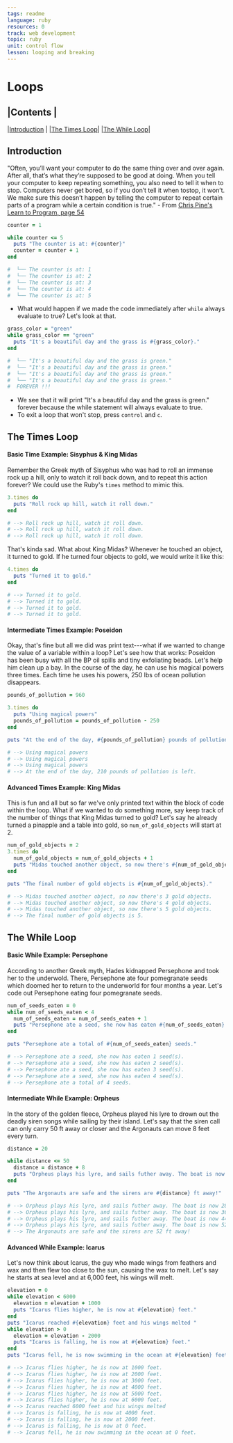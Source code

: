 ```yaml
---
tags: readme
language: ruby
resources: 0
track: web development
topic: ruby
unit: control flow
lesson: looping and breaking
---
```


# Loops

|Contents      |
----------------
|[Introduction](#introduction)  |
|[The Times Loop](#the-times-loop)|
|[The While Loop](#the-while-loop)|

## Introduction

"Often, you’ll want your computer to do the same thing over and over again. After all, that’s what they’re supposed to be good at doing. When you tell your computer to keep repeating something, you also need to tell it when to stop. Computers never get bored, so if you don’t tell it when tostop, it won’t. We make sure this doesn’t happen by telling the computer to repeat certain parts of a program while a certain condition is true." - From [Chris Pine's Learn to Program, page 54](http://books.flatironschool.com/books/43?page=54)


```ruby
counter = 1

while counter <= 5
  puts "The counter is at: #{counter}"
  counter = counter + 1
end

#  └── The counter is at: 1
#  └── The counter is at: 2
#  └── The counter is at: 3
#  └── The counter is at: 4
#  └── The counter is at: 5
```

* What would happen if we made the code immediately after `while` always evaluate to true? Let's look at that.

```ruby
grass_color = "green"
while grass_color == "green"
  puts "It's a beautiful day and the grass is #{grass_color}."
end

#  └── "It's a beautiful day and the grass is green."
#  └── "It's a beautiful day and the grass is green."
#  └── "It's a beautiful day and the grass is green."
#  └── "It's a beautiful day and the grass is green."
#  FOREVER !!!
```
* We see that it will print "It's a beautiful day and the grass is green." forever because the while statement will always evaluate to true. 
* To exit a loop that won't stop, press `control` and `c`.


## The Times Loop

#### Basic Time Example: Sisyphus & King Midas

Remember the Greek myth of Sisyphus who was had to roll an immense rock up a hill, only to watch it roll back down, and to repeat this action forever? We could use the Ruby's `times` method to mimic this.

```ruby
3.times do 
  puts "Roll rock up hill, watch it roll down."
end

# --> Roll rock up hill, watch it roll down.
# --> Roll rock up hill, watch it roll down.
# --> Roll rock up hill, watch it roll down.
```

That's kinda sad. What about King Midas? Whenever he touched an object, it turned to gold. If he turned four objects to gold, we would write it like this:

```ruby
4.times do 
  puts "Turned it to gold."
end

# --> Turned it to gold.
# --> Turned it to gold.
# --> Turned it to gold.
# --> Turned it to gold.
```

#### Intermediate Times Example: Poseidon

Okay, that's fine but all we did was print text---what if we wanted to change the value of a variable within a loop? Let's see how that works: Poseidon has been busy with all the BP oil spills and tiny exfoliating beads. Let's help him clean up a bay. In the course of the day, he can use his magical powers three times. Each time he uses his powers, 250 lbs of ocean pollution disappears.

```ruby
pounds_of_pollution = 960

3.times do 
  puts "Using magical powers"
  pounds_of_pollution = pounds_of_pollution - 250
end

puts "At the end of the day, #{pounds_of_pollution} pounds of pollution is left."

# --> Using magical powers
# --> Using magical powers
# --> Using magical powers
# --> At the end of the day, 210 pounds of pollution is left.
```

#### Advanced Times Example: King Midas

This is fun and all but so far we've only printed text within the block of code within the loop. What if we wanted to do something more, say keep track of the number of things that King Midas turned to gold? Let's say he already turned a pinapple and a table into gold, so `num_of_gold_objects` will start at 2. 

```ruby
num_of_gold_objects = 2
3.times do 
  num_of_gold_objects = num_of_gold_objects + 1
  puts "Midas touched another object, so now there's #{num_of_gold_objects} gold objects."
end

puts "The final number of gold objects is #{num_of_gold_objects}."

# --> Midas touched another object, so now there's 3 gold objects.
# --> Midas touched another object, so now there's 4 gold objects.
# --> Midas touched another object, so now there's 5 gold objects.
# --> The final number of gold objects is 5.
```

## The While Loop

#### Basic While Example: Persephone

According to another Greek myth, Hades kidnapped Persephone and took her to the underwold. There, Persephone ate four pomegranate seeds which doomed her to return to the underworld for four months a year. Let's code out Persephone eating four pomegranate seeds.

```ruby
num_of_seeds_eaten = 0
while num_of_seeds_eaten < 4
  num_of_seeds_eaten = num_of_seeds_eaten + 1
  puts "Persephone ate a seed, she now has eaten #{num_of_seeds_eaten} seed(s)."
end

puts "Persephone ate a total of #{num_of_seeds_eaten} seeds."

# --> Persephone ate a seed, she now has eaten 1 seed(s).
# --> Persephone ate a seed, she now has eaten 2 seed(s).
# --> Persephone ate a seed, she now has eaten 3 seed(s).
# --> Persephone ate a seed, she now has eaten 4 seed(s).
# --> Persephone ate a total of 4 seeds.
```
#### Intermediate While Example: Orpheus

In the story of the golden fleece, Orpheus played his lyre to drown out the deadly siren songs while sailing by their island. Let's say that the siren call can only carry 50 ft away or closer and the Argonauts can move 8 feet every turn.

```ruby
distance = 20

while distance <= 50
  distance = distance + 8
  puts "Orpheus plays his lyre, and sails futher away. The boat is now #{distance} ft away from the sirens."
end

puts "The Argonauts are safe and the sirens are #{distance} ft away!"

# --> Orpheus plays his lyre, and sails futher away. The boat is now 28 ft away from the sirens.
# --> Orpheus plays his lyre, and sails futher away. The boat is now 36 ft away from the sirens.
# --> Orpheus plays his lyre, and sails futher away. The boat is now 44 ft away from the sirens.
# --> Orpheus plays his lyre, and sails futher away. The boat is now 52 ft away from the sirens.
# --> The Argonauts are safe and the sirens are 52 ft away!
```

#### Advanced While Example: Icarus

Let's now think about Icarus, the guy who made wings from feathers and wax and then flew too close to the sun, causing the wax to melt. Let's say he starts at sea level and at 6,000 feet, his wings will melt.

```ruby
elevation = 0
while elevation < 6000
  elevation = elevation + 1000
  puts "Icarus flies higher, he is now at #{elevation} feet."
end
puts "Icarus reached #{elevation} feet and his wings melted "
while elevation > 0
  elevation = elevation - 2000
  puts "Icarus is falling, he is now at #{elevation} feet."
end
puts "Icarus fell, he is now swimming in the ocean at #{elevation} feet."

# --> Icarus flies higher, he is now at 1000 feet.
# --> Icarus flies higher, he is now at 2000 feet.
# --> Icarus flies higher, he is now at 3000 feet.
# --> Icarus flies higher, he is now at 4000 feet.
# --> Icarus flies higher, he is now at 5000 feet.
# --> Icarus flies higher, he is now at 6000 feet.
# --> Icarus reached 6000 feet and his wings melted 
# --> Icarus is falling, he is now at 4000 feet.
# --> Icarus is falling, he is now at 2000 feet.
# --> Icarus is falling, he is now at 0 feet.
# --> Icarus fell, he is now swimming in the ocean at 0 feet.
```
